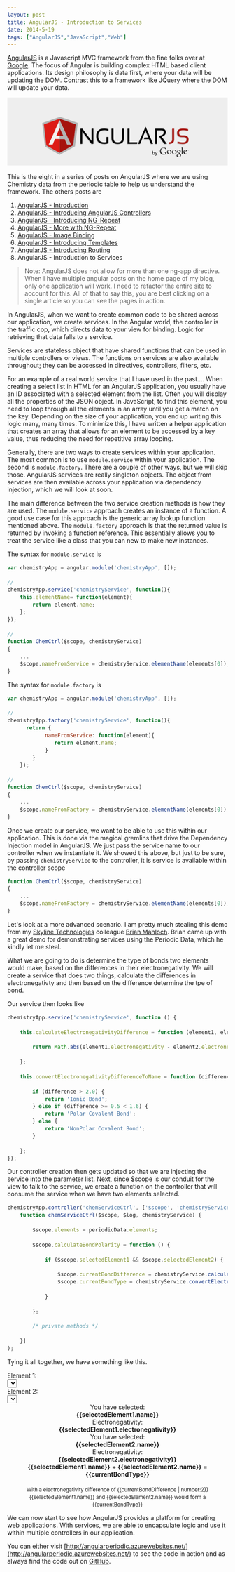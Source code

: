 ```yaml
---
layout: post
title: AngularJS - Introduction to Services
date: 2014-5-19
tags: ["AngularJS","JavaScript","Web"]
---
```


[AngularJS](http://www.angularjs.org) is a Javascript MVC framework from the fine folks over at
[Google](http://www.google.com). The focus of Angular is building complex
 HTML based client applications. Its design philosophy is data first, where your data will be updating the DOM.
 Contrast this to a framework like JQuery where the DOM will update your data.

![AngularJS Logo](angularLogo.png)

This is the eight in a series of posts on AngularJS where we are using Chemistry data from the periodic table
to help us understand the framework. The others posts are

1. [AngularJS - Introduction](http://www.jptacek.com/2013/10/angularjs-introduction/)
2. [AngularJS - Introducing AngularJS Controllers](http://www.jptacek.com/2013/10/introducing-angularjs-controllers/)
3. [AngularJS - Introducing NG-Repeat](http://www.jptacek.com/2013/10/angularjs-introducing-ng-repeat/)
4. [AngularJS - More with NG-Repeat](http://www.jptacek.com/2014/01/angularjs-further-with-ng-repeat/)
5. [AngularJS - Image Binding](http://www.jptacek.com/2014/01/angularjs-lou-reed/)
6. [AngularJS - Introducing Templates](http://www.jptacek.com/2014/02/angularJS-templates/)
7. [AngularJS - Introducing Routing](http://www.jptacek.com/2014/02/angularJS-IntroToRouting/)
8. AngularJS - Introduction to Services

>Note: AngularJS does not allow for more than one ng-app directive. When I have multiple angular posts on
the home page of my blog, only one application will work. I need to refactor the entire site to account for
this. All of that to say this, you are best clicking on a single article so you can see the pages in action.

In AngularJS, when we want to create common code to be shared across our application, we create services. In the Angular world,
the controller is the traffic cop, which directs data to your view for binding. Logic for retrieving that data falls to a
service.

Services are stateless object that have shared functions that can be used in multiple controllers or views. The functions on
services are also available throughout; they can be accessed in directives, controllers, filters, etc.

For an example of a real world service that I have used in the past…. When creating a select list in HTML for an AngularJS
application, you usually have an ID associated with a selected element from the list. Often you will
display all the properties of the JSON object. In JavaScript, to find this element, you need to loop through all
the elements in an array until you get a match on the key.  Depending on the size of your application, you end up writing this
logic many, many times. To minimize this, I have written a helper application that creates an array that allows for
 an element to be accessed by a key value, thus reducing the need for repetitive array looping.

Generally, there are two ways to create services within your application. The most common is to use ``module.service`` within
 your application. The second is ``module.factory``. There are a couple of other ways, but we will skip those. AngularJS
 services are really singleton objects. The object from services are then available across your application via dependency
 injection, which we will look at soon.

 The main difference between the two service creation methods is how they are used. The ``module.service`` approach creates an
 instance of a function. A good use case for this approach is the generic array lookup function mentioned above. The
 ``module.factory`` approach is that the returned value is returned by invoking a function reference. This essentially allows you
 to treat the service like a class that you can new to make new instances.


The syntax for ``module.service`` is

```javascript
var chemistryApp = angular.module('chemistryApp', []);

//
chemistryApp.service('chemistryService', function(){
    this.elementName= function(element){
        return element.name;
    };
});

//
function ChemCtrl($scope, chemistryService)
{
    ...
    $scope.nameFromService = chemistryService.elementName(elements[0]);
}
```

The syntax for ``module.factory`` is

```javascript
var chemistryApp = angular.module('chemistryApp', []);

//
chemistryApp.factory('chemistryService', function(){
      return {
            nameFromService: function(element){
               return element.name;
            }
        }
    });

//
function ChemCtrl($scope, chemistryService)
{
    ...
    $scope.nameFromFactory = chemistryService.elementName(elements[0]);
}
```

Once we create our service, we want to be able to use this within our application. This is done via the magical gremlins
that drive the Dependency Injection model in AngularJS. We just pass the service name to our controller when we instantiate
it. We showed this above, but just to be sure, by passing ``chemistryService`` to the controller, it is service is
available within the
controller scope

```javascript
function ChemCtrl($scope, chemistryService)
{
    ...
    $scope.nameFromFactory = chemistryService.elementName(elements[0]);
}
```
Let's look at a more advanced scenario. I am pretty much stealing this demo from my
[Skyline Technologies](http://www.SkylineTechnologies.com)
colleague [Brian Mahloch](https://twitter.com/bmahloch). Brian came up with a great demo for demonstrating services
using the Periodic Data, which he kindly let me steal.

What we are going to do is determine the type of bonds two elements would make, based on the differences in their
electronegativity. We will create a service that does two things, calculate the differences in electronegativty and then
based on the difference determine the tpe of bond.

Our service then looks like
```javascript
chemistryApp.service('chemistryService', function () {

    this.calculateElectronegativityDifference = function (element1, element2) {

        return Math.abs(element1.electronegativity - element2.electronegativity);

    };

    this.convertElectronegativityDifferenceToName = function (difference) {

        if (difference > 2.0) {
            return 'Ionic Bond';
        } else if (difference >= 0.5 < 1.6) {
            return 'Polar Covalent Bond';
        } else {
            return 'NonPolar Covalent Bond';
        }

    };
});

```

Our controller creation then gets updated so that we are injecting the service into the parameter list. Next,
since $scope is our conduit for the view to talk to the service, we create a function on the controller that will
consume the service when we have two elements selected.

```javascript
chemistryApp.controller('chemServiceCtrl', ['$scope', 'chemistryService',
    function chemServiceCtrl($scope, $log, chemistryService) {

        $scope.elements = periodicData.elements;

        $scope.calculateBondPolarity = function () {

            if ($scope.selectedElement1 && $scope.selectedElement2) {

                $scope.currentBondDifference = chemistryService.calculateElectronegativityDifference($scope.selectedElement1, $scope.selectedElement2);
                $scope.currentBondType = chemistryService.convertElectronegativityDifferenceToName($scope.currentBondDifference);

            }

        };

        /* private methods */

    }]
);
```

Tying it all together, we have something like this.

<div id="app" ng-app="chemistryApp">
<form name="submitForm" class="form-horizontal" ng-controller="chemServiceCtrl">
                <div class="form-group" style="margin-top:14px;">
                    <div class="control-label col-md-2">
                        Element 1:
                    </div>
                    <div class="col-md-4">
                        <select class="form-control" ng-model="selectedElement1" ng-options="e.name for e in elements | orderBy:['name']" ng-change="calculateBondPolarity()"></select>
                    </div>
                    <div class="control-label col-md-2">
                        Element 2:
                    </div>
                    <div class="col-md-4">
                        <select class="form-control" ng-model="selectedElement2" ng-options="e.name for e in elements  | orderBy:['name']" ng-change="calculateBondPolarity()"></select>
                    </div>
                </div>
                <div class="row">
                    <div class="col-md-6" style="text-align:center;" ng-show="selectedElement1">
                        You have selected:<br />
                        <strong>{{selectedElement1.name}}</strong><br />
                        Electronegativity:<br />
                        <strong>{{selectedElement1.electronegativity}}</strong>
                    </div>
                    <div class="col-md-6" style="text-align:center;" ng-show="selectedElement2">
                        You have selected:<br />
                        <strong>{{selectedElement2.name}}</strong><br />
                        Electronegativity:<br />
                        <strong>{{selectedElement2.electronegativity}}</strong>
                    </div>
                </div>
                        <div class="row rounded-group-box" ng-show="selectedElement1 && selectedElement2">
                            <div class="col-md-12" style="text-align:center;">
                                <strong>{{selectedElement1.name}}</strong> + <strong>{{selectedElement2.name}}</strong> = <strong>{{currentBondType}}</strong><br /><br />
                                <small>With a electronegativity difference of {{currentBondDifference | number:2}} {{selectedElement1.name}} and {{selectedElement2.name}} would form a {{currentBondType}}</small>
                            </div>
                        </div>

</form>
</div>

We can now start to see how AngularJS provides a platform for creating web applications. With services, we are able to
encapsulate logic and use it within multiple controllers in our application.

You can either visit [http://angularperiodic.azurewebsites.net/](http://angularperiodic.azurewebsites.net/) to see the code in action and
as always find the code out on [GitHub](https://github.com/jptacek/AngularPeriodic).


<script type="text/javascript" src="/2014/05/angularJS-Intro-To-Services/js/chemistryApp.js"></script>
<script type="text/javascript" src="/2014/05/angularJS-Intro-To-Services/js/chemistryController.js"></script>
<script type="text/javascript" src="/2014/05/angularJS-Intro-To-Services/js/chemistryService.js"></script>
<script type="text/javascript" src="/2014/05/angularJS-Intro-To-Services/js/chemistry.js"></script>


